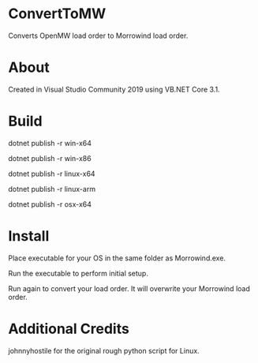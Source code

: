 # ConvertToMW
Converts OpenMW load order to Morrowind load order.

# About
Created in Visual Studio Community 2019 using VB.NET Core 3.1.

# Build
dotnet publish -r win-x64

dotnet publish -r win-x86

dotnet publish -r linux-x64

dotnet publish -r linux-arm

dotnet publish -r osx-x64

# Install
Place executable for your OS in the same folder as Morrowind.exe.

Run the executable to perform initial setup.

Run again to convert your load order. It will overwrite your Morrowind load order.

# Additional Credits
johnnyhostile for the original rough python script for Linux.
